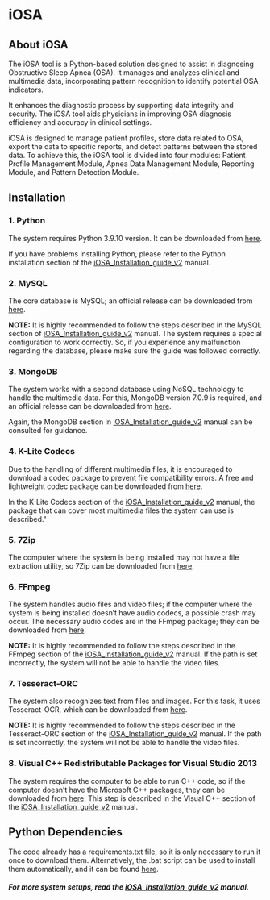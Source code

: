 # iOSA
## About iOSA
The iOSA tool is a Python-based solution designed to assist in diagnosing Obstructive Sleep Apnea (OSA). It manages and analyzes clinical and multimedia data, incorporating pattern recognition to identify potential OSA indicators.

It enhances the diagnostic process by supporting data integrity and security. The iOSA tool aids physicians in improving OSA diagnosis efficiency and accuracy in clinical settings.

iOSA is designed to manage patient profiles, store data related to OSA, export the data to specific reports, and detect patterns between the stored data. To achieve this, the iOSA tool is divided into four modules: Patient Profile Management Module, Apnea Data Management Module, Reporting Module, and Pattern Detection Module.

## Installation
### 1. Python
The system requires Python 3.9.10 version. It can be downloaded from [here](https://www.python.org/downloads/release/python-3910/).

If you have problems installing Python, please refer to the Python installation section of the [iOSA_Installation_guide_v2](iOSA_Installation_guide_v2.pdf) manual.

### 2. MySQL
The core database is MySQL; an official release can be downloaded from [here](https://dev.mysql.com/downloads/installer/).

**NOTE:** It is highly recommended to follow the steps described in the MySQL section of [iOSA_Installation_guide_v2](iOSA_Installation_guide_v2.pdf) manual. The system requires a special configuration to work correctly. So, if you experience any malfunction regarding the database, please make sure the guide was followed correctly.

### 3. MongoDB
The system works with a second database using NoSQL technology to handle the multimedia data. For this, MongoDB version 7.0.9 is required, and an official release can be downloaded from [here](https://www.mongodb.com/try/download/community).

Again, the MongoDB section in [iOSA_Installation_guide_v2](iOSA_Installation_guide_v2.pdf) manual can be consulted for guidance.

### 4. K-Lite Codecs
Due to the handling of different multimedia files, it is encouraged to download a codec package to prevent file compatibility errors. A free and lightweight codec package can be downloaded from [here](https://www.codecguide.com/download_kl.htm).

In the K-Lite Codecs section of the [iOSA_Installation_guide_v2](iOSA_Installation_guide_v2.pdf) manual, the package that can cover most multimedia files the system can use is described."

### 5. 7Zip
The computer where the system is being installed may not have a file extraction utility, so 7Zip can be downloaded from [here](https://7-zip.org/).

### 6. FFmpeg
The system handles audio files and video files; if the computer where the system is being installed doesn’t have audio codecs, a possible crash may occur. The necessary audio codes are in the FFmpeg package; they can be downloaded from [here](https://ffmpeg.org/download.html).

**NOTE:** It is highly recommended to follow the steps described in the FFmpeg section of the [iOSA_Installation_guide_v2](iOSA_Installation_guide_v2.pdf) manual. If the path is set incorrectly, the system will not be able to handle the video files.

### 7. Tesseract-ORC
The system also recognizes text from files and images. For this task, it uses Tesseract-OCR, which can be downloaded from [here](https://github.com/UB-Mannheim/tesseract/wiki).

**NOTE:** It is highly recommended to follow the steps described in the Tesseract-ORC section of the [iOSA_Installation_guide_v2](iOSA_Installation_guide_v2.pdf) manual. If the path is set incorrectly, the system will not be able to handle the video files.

### 8. Visual C++ Redistributable Packages for Visual Studio 2013
The system requires the computer to be able to run C++ code, so if the computer doesn’t have the Microsoft C++ packages, they can be downloaded from [here](https://www.microsoft.com/en-us/download/details.aspx?id=40784). This step is described in the Visual C++ section of the [iOSA_Installation_guide_v2](iOSA_Installation_guide_v2.pdf) manual.

## Python Dependencies
The code already has a requirements.txt file, so it is only necessary to run it once to download them. Alternatively, the .bat script can be used to install them automatically, and it can be found [here](code/bin/utils/install_dependecies.bat).

##### For more system setups, read the [iOSA_Installation_guide_v2](iOSA_Installation_guide_v2.pdf) manual.
